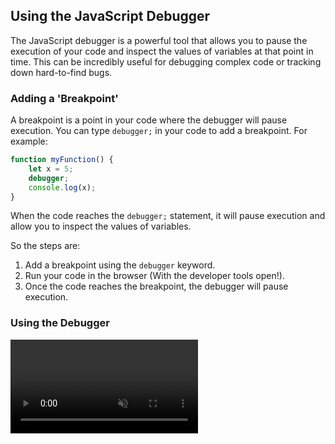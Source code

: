 ## Using the JavaScript Debugger

The JavaScript debugger is a powerful tool that allows you to pause the execution of your code and inspect the values of variables at that point in time. This can be incredibly useful for debugging complex code or tracking down hard-to-find bugs.

### Adding a 'Breakpoint'

A breakpoint is a point in your code where the debugger will pause execution. You can type `debugger;` in your code to add a breakpoint. For example:

```javascript
function myFunction() {
    let x = 5;
    debugger;
    console.log(x);
}
```

When the code reaches the `debugger;` statement, it will pause execution and allow you to inspect the values of variables.

So the steps are:

1. Add a breakpoint using the `debugger` keyword.
2. Run your code in the browser (With the developer tools open!).
3. Once the code reaches the breakpoint, the debugger will pause execution.

### Using the Debugger

<video muted controls autoplay src="../assets/videos/debugger.mp4">

WIP